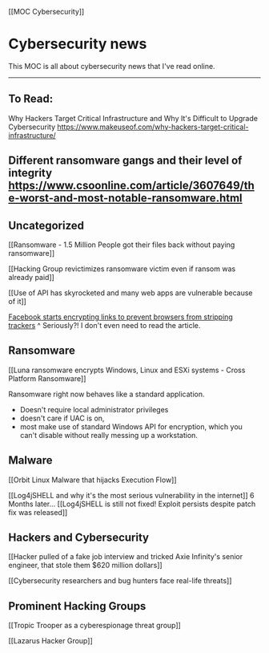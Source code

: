[[MOC Cybersecurity]]

# Cybersecurity news
This MOC is all about cybersecurity news that I've read online.

---
## To Read:
Why Hackers Target Critical Infrastructure and Why It's Difficult to Upgrade Cybersecurity
https://www.makeuseof.com/why-hackers-target-critical-infrastructure/

Different ransomware gangs and their level of integrity 
https://www.csoonline.com/article/3607649/the-worst-and-most-notable-ransomware.html
---
## Uncategorized
[[Ransomware - 1.5 Million People got their files back without paying ransomware]]

[[Hacking Group revictimizes ransomware victim even if ransom was already paid]]


[[Use of API has skyrocketed and many web apps are vulnerable because of it]]

[Facebook starts encrypting links to prevent browsers from stripping trackers](https://www.ghacks.net/2022/07/17/facebook-has-started-to-encrypt-links-to-counter-privacy-improving-url-stripping/)
^ Seriously?! I don't even need to read the article. 

## Ransomware
[[Luna ransomware encrypts Windows, Linux and ESXi systems - Cross Platform Ransomware]]


Ransomware right now behaves like a standard application. 
- Doesn't require local administrator privileges 
- doesn't care if UAC is on, 
- most make use of standard Windows API for encryption, which you can't disable without really messing up a workstation.

## Malware

[[Orbit Linux Malware that hijacks Execution Flow]]


[[Log4jSHELL and why it's the most serious vulnerability in the internet]]
6 Months later...
    [[Log4jSHELL is still not fixed! Exploit persists despite patch fix was released]]


## Hackers and Cybersecurity


[[Hacker pulled of a fake job  interview and tricked Axie Infinity's senior engineer, that stole them $620 million dollars]]


[[Cybersecurity researchers and bug hunters face real-life threats]]




## Prominent Hacking Groups


[[Tropic Trooper as a cyberespionage threat group]]


[[Lazarus Hacker Group]]












